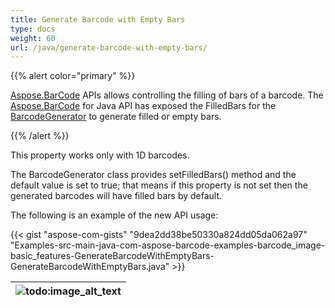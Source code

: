 ```yaml
---
title: Generate Barcode with Empty Bars
type: docs
weight: 60
url: /java/generate-barcode-with-empty-bars/
---
```


{{% alert color="primary" %}} 

[Aspose.BarCode](https://products.aspose.com/barcode/java) APIs allows controlling the filling of bars of a barcode. The [Aspose.BarCode](https://products.aspose.com/barcode/java) for Java API has exposed the FilledBars for the [BarcodeGenerator](https://apireference.aspose.com/barcode/java/com.aspose.barcode.generation/BarcodeGenerator) to generate filled or empty bars.

{{% /alert %}} 

This property works only with 1D barcodes.

The BarcodeGenerator class provides setFilledBars() method and the default value is set to true; that means if this property is not set then the generated barcodes will have filled bars by default.

The following is an example of the new API usage:

{{< gist "aspose-com-gists" "9dea2dd38be50330a824dd05da062a97" "Examples-src-main-java-com-aspose-barcode-examples-barcode_image-basic_features-GenerateBarcodeWithEmptyBars-GenerateBarcodeWithEmptyBars.java" >}}

|![todo:image_alt_text](http://i.imgur.com/Wz1Ypqe.png)|
| :- |

